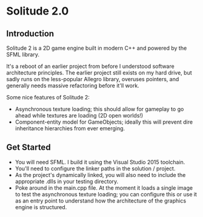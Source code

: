 # Solitude 2.0

## Introduction

Solitude 2 is a 2D game engine built in modern C++ and powered by the SFML library.

It's a reboot of an earlier project from before I understood software architecture principles. The earlier project still exists on my hard drive, but sadly runs on the less-popular Allegro library, overuses pointers, and generally needs massive refactoring before it'll work.

Some nice features of Solitude 2:
- Asynchronous texture loading; this should allow for gameplay to go ahead while textures are loading (2D open worlds!)
- Component-entity model for GameObjects; ideally this will prevent dire inheritance hierarchies from ever emerging.

## Get Started

- You will need SFML. I build it using the Visual Studio 2015 toolchain.
- You'll need to configure the linker paths in the solution / project.
- As the project's dynamically linked, you will also need to include the appropriate .dlls in your testing directory.
- Poke around in the main.cpp file. At the moment it loads a single image to test the asynchronous texture loading; you can configure this or use it as an entry point to understand how the architecture of the graphics engine is structured.
